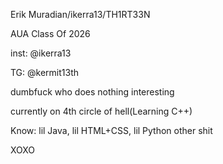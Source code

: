 Erik Muradian/ikerra13/TH1RT33N

AUA Class Of 2026

inst: @ikerra13

TG: @kermit13th

dumbfuck who does nothing interesting

currently on 4th circle of hell(Learning C++)

Know: lil Java, lil HTML+CSS, lil Python other shit

XOXO



<!---
ikerra13/ikerra13 is a ✨ special ✨ repository because its `README.md` (this file) appears on your GitHub profile.
You can click the Preview link to take a look at your changes.
--->
